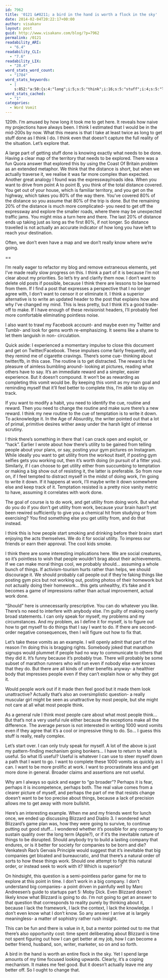 ```yaml
---
id: 7962
title: '0121 &#8211; a bird in the hand is worth a flock in the sky'
date: 2014-02-04T20:22:17+00:00
author: visakanv
layout: post
guid: http://www.visakanv.com/blog/?p=7962
permalink: /0121
readability_ARI:
  - "6.4"
readability_CLI:
  - "7.6"
readability_LIX:
  - "28.4"
word_stats_word_count:
  - "1784"
word_stats_keywords:
  - |
    s:852:"a:50:{s:4:"long";i:5;s:5:"think";i:16;s:5:"stuff";i:4;s:5:"let's";i:4;s:7:"explore";i:3;s:4:"part";i:5;s:6:"answer";i:3;s:8:"distance";i:6;s:8:"actually";i:5;s:4:"want";i:12;s:5:"point";i:4;s:4:"need";i:4;s:6:"really";i:6;s:4:"know";i:4;s:5:"going";i:6;s:4:"made";i:3;s:7:"because";i:7;s:5:"write";i:4;s:4:"good";i:4;s:4:"make";i:4;s:8:"probably";i:5;s:4:"feel";i:5;s:9:"pointless";i:3;s:7:"twitter";i:3;s:5:"worth";i:3;s:4:"like";i:3;s:7:"there's";i:7;s:7:"routine";i:4;s:6:"reward";i:4;s:6:"better";i:5;s:6:"change";i:3;s:10:"temptation";i:3;s:7:"utility";i:7;s:6:"people";i:11;s:7:"posting";i:4;s:4:"work";i:12;s:5:"start";i:3;s:4:"cool";i:3;s:6:"things";i:7;s:4:"game";i:3;s:5:"order";i:3;s:6:"vomits";i:3;s:8:"question";i:3;s:6:"useful";i:5;s:7:"perhaps";i:4;s:4:"lack";i:4;s:8:"blizzard";i:4;s:7:"company";i:3;s:9:"companies";i:3;s:4:"time";i:4;}";
word_stats_cached:
  - "1"
categories:
  - Word Vomit
---
```

120th. I&#8217;m amused by how long it took me to get here. It reveals how naive my projections have always been. I think I estimated that I would be in the mid-200s by now. What this means is that I take at least twice as long to get stuff done as I think I do. I think even that doesn&#8217;t capture the full reality of the situation. Let&#8217;s explore that.

A large part of getting stuff done is knowing exactly what needs to be done. Having a clear map of the territory that needs to be explored. There was a fun Quora answer that explored this by using the Coast Of Britain problem as an extended metaphor. We think that the distance is short, but when we actually traverse it, we realise it was far more complex than expected. Another great analogy I found was the expressway/roads idea. When you want to drive from point A to point B, you think of the total distance covered. You get out of your house, which is familiar territory, and you get on the highway, which takes you 80% of the way there. You&#8217;ve covered 80% of the distance so you assume that 80% of the trip is done. But the remaining 20% of the distance is much more complicated- you need to get off the expressway and explore the smaller roads, where there may be unexpected traffic jams. You might miss a turn here and there. The last 20% of distance ends up taking just as long as the first 80%, if not longer. So distance travelled is not actually an accurate indicator of how long you have left to reach your destination.

Often, we don&#8217;t even have a map and we don&#8217;t really know where we&#8217;re going.

==

I&#8217;m really eager to refactor my blog and remove extraneous elements, yet I&#8217;ve made really slow progress on this. I think a part of it is because I&#8217;m not clear about my priorities. So let&#8217;s try and clarify them now. I don&#8217;t want to delete old posts if possible, because I think there are lessons to be learned from them. If I find a post that expresses a perspective that I no longer agree with, I don&#8217;t want to censor it or eliminate it. I think a superior alternative is to write an updated header to the post that explains how and why I&#8217;ve changed my mind. This is less pretty, but I think it&#8217;s a good trade-off to make. If I have enough of these revisionist headers, I&#8217;ll probably feel more comfortable eliminating pointless noise.

I also want to trawl my Facebook account- and maybe even my Twitter and Tumblr- and look for gems worth re-emphasizing. It seems like a shame to let them languish in non- circulation.

Quick aside: I experienced a momentary impulse to close this document and get on Twitter/Facebook. These impulses come fairly frequently, and they remind me of cigarette cravings. There&#8217;s some cue- thinking about twitter/fb, in this case. The routine is to get distracted. The reward is the pleasure of aimless bumbling around- looking at pictures, reading what others have to say. It&#8217;s an immediate reward and a simpler, easier experience. But it doesn&#8217;t compound. It won&#8217;t be as rewarding as completing this vomit would be. By keeping this vomit as my main goal and reminding myself that it&#8217;ll feel better to complete this, I&#8217;m able to stay on track.

If you want to modify a habit, you need to identify the cue, routine and reward. Then you need to change the routine and make sure there&#8217;s a new reward. I think my new routine to the cue of temptation is to write it down. To acknowledge it. In the Age of Absurdity, the writer pointed out that a lot of primal, primitive desires wither away under the harsh light of intense scrutiny.

I think there&#8217;s something in there that I can crack open and exploit, or &#8220;hack&#8221;. Earlier I wrote about how there&#8217;s utility to be gained from telling people about your plans, or say, posting your gym pictures on Instagram. While ideally you want to get utility from the workout itself, if posting gym selfies gets you working out, then it&#8217;s worth doing (in pursuit of a fitter you). Similarly, if I can choose to get utility either from succumbing to temptation or making a big show out of resisting it, the latter is preferable. So from now on, if I feel tempted to distract myself in the midst of doing work, I&#8217;m going to write it down. If it happens at work, I&#8217;ll maybe write it down somewhere else and keep track of it. Temptation resisted is a pretty nice vanity metric to have, assuming it correlates with work done.

The goal of course is to do work, and get utility from doing work. But what do you do if you don&#8217;t get utility from work, because your brain hasn&#8217;t yet been rewired sufficiently to give you a chemical hit from studying or from exercising? You find something else you get utility from, and do that instead.

I think this is how people start smoking and drinking before their brains start enjoying the acts themselves. We do it for social utility. To impress our friends or earn their approval. The cool kids smoke.

I think there are some interesting implications here. We are social creatures, so it&#8217;s pointless to wish that people wouldn&#8217;t brag about their achievements. If we can make moral things cool, we probably should&#8230; assuming a whole bunch of things. If activism-tourism hurts rather than helps, we should discourage it. We should probably call people out if they&#8217;re faking things like posting gym pics but not working out, posting photos of their homework but not actually doing their homework&#8230; this gets unhealthy, it&#8217;s fake and it becomes a game of impressions rather than actual improvement, actual work done.

&#8220;Should&#8221; here is unnecessarily prescriptive. You can do whatever you like. There&#8217;s no need to interfere with anybody else. I&#8217;m guilty of making overly broad statements. I can only speak for myself, my problems and my circumstances. And my problem, as I define it for myself, is to figure out how to get myself to do things that I say I want to do. If there are second-order negative consequences, then I will figure out how to fix that.

Let&#8217;s take these vomits as an example. I will openly admit that part of the reason I&#8217;m doing this is bragging rights. Somebody joked that marathon signups would plummet if people had no way to communicate to others that they did it. It&#8217;s funny because it&#8217;s probably true. There will probably be some subset of marathon runners who will run even if nobody else ever knows that they do. But there are all kinds of other benefits anyway- a healthier body that impresses people even if they can&#8217;t explain how or why they got it.

Would people work out if it made then feel good but it made them look unattractive? Actually that&#8217;s also an oversimplistic question- a really muscular girl might be seen as unattractive by most people, but she might not care at all what most people think.

As a general rule I think most people care about what most people think&#8230; But that&#8217;s not a very useful rule either because the exceptions make all the difference. The average person is not interested in writing 1000 word vomits even if they agree that it&#8217;s a cool or impressive thing to do. So&#8230; I guess this stuff is really, really complex.

Let&#8217;s start over. I can only truly speak for myself. A lot of the above is just my pattern-finding mechanism going bonkers&#8230; I have to return to what is useful. So what IS useful? Useful is whatever I can use to steer myself down a path that I want to go. I want to complete these 1000 vomits as quickly as I can. I want to be more prolific at work. I want to procrastinate less and get more done in general. Broader claims and assertions are not useful.

Why am I always so quick and eager to &#8220;go broader&#8221;? Perhaps it is fear, perhaps it is incompetence, perhaps both. The real value comes from a clearer picture of myself, and perhaps the part of me that resists change doesn&#8217;t want to be too precise about things, because a lack of precision allows me to get away with more bullshit.

Here&#8217;s an interesting example. When me and my friends went for lunch once, we ended up discussing Blizzard and Diablo 3. I wondered what Blizzard&#8217;s game plan was, how they were going to survive, to continue putting out good stuff&#8230; I wondered whether it&#8217;s possible for any company to sustain quality over the long term (Apple?), or if it&#8217;s the inevitable nature of things to be disrupted. Should anybody try to build a lasting company that endures, or is it better for society for companies to be born and die? Venkatesh Rao&#8217;s Gervais Principle would suggest that it&#8217;s inevitable that big companies get bloated and bureaucratic, and that there&#8217;s a natural order of sorts to how these things work. Should one attempt to fight this natural order, or instead seek to work with it? Which is superior?

On hindsight, this question is a semi-pointless parlor game for me to explore at this point in time. I don&#8217;t work in a big company. I don&#8217;t understand big companies- a point driven in painfully well by Marc Andreesen&#8217;s guide to startups part 5: Moby Dick. Even Blizzard doesn&#8217;t likely know what Blizzard is going to do. I&#8217;m not going to get an answer to that question that corresponds to reality purely by thinking about it, because I lack the framework, I lack the context, I lack the knowledge. I don&#8217;t even know what I don&#8217;t know. So any answer I arrive at is largely meaningless- a matter of sophistry rather rush insight.

This can be fun and there is value in it, but a mentor pointed out to me that there&#8217;s also opportunity cost: time spent deliberating about Blizzard is time not spent figuring out how I can get better at my job, how I can become a better friend, husband, son, writer, marketer, so on and so forth.

A bird in the hand is worth an entire flock in the sky. Yet I spend large amounts of my time focused looking upwards. Clearly, it&#8217;s a coping mechanism. It makes me feel good. But it doesn&#8217;t actually leave me any better off. So I ought to change that.